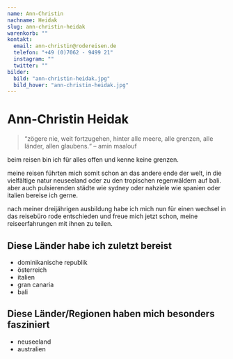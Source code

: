 ```yaml
---
name: Ann-Christin
nachname: Heidak
slug: ann-christin-heidak
warenkorb: ""
kontakt:
  email: ann-christin@rodereisen.de
  telefon: "+49 (0)7062 - 9499 21"
  instagram: ""
  twitter: ""
bilder:
  bild: "ann-christin-heidak.jpg"
  bild_hover: "ann-christin-heidak.jpg"
---
```


# Ann-Christin Heidak

> “zögere nie, weit fortzugehen, hinter alle meere, alle grenzen, alle länder, allen glaubens.“ – amin maalouf

beim reisen bin ich für alles offen und kenne keine grenzen.

meine reisen führten mich somit schon an das andere ende der welt, in die vielfältige natur neuseeland oder zu den tropischen regenwäldern auf bali. aber auch pulsierenden städte wie sydney oder nahziele wie spanien oder italien bereise ich gerne.

nach meiner dreijährigen ausbildung habe ich mich nun für einen wechsel in das reisebüro rode entschieden und freue mich jetzt schon, meine reiseerfahrungen mit ihnen zu teilen.

## Diese Länder habe ich zuletzt bereist

- dominikanische republik
- österreich
- italien
- gran canaria
- bali

## Diese Länder/Regionen haben mich besonders fasziniert

- neuseeland
- australien
